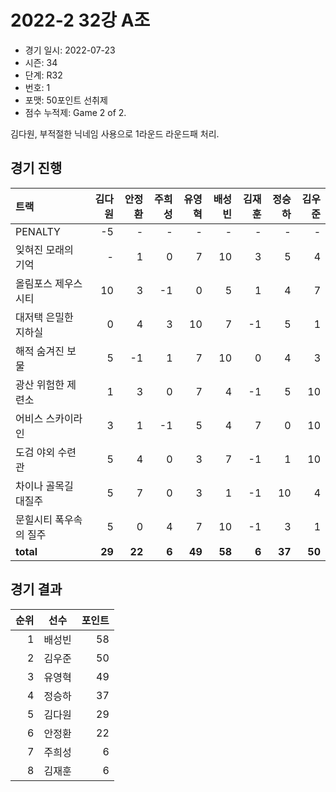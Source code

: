 # 2022-2 32강 A조

- 경기 일시: 2022-07-23
- 시즌: 34
- 단계: R32
- 번호: 1
- 포맷: 50포인트 선취제
- 점수 누적제: Game 2 of 2.



김다원, 부적절한 닉네임 사용으로 1라운드 라운드패 처리.

## 경기 진행

| 트랙 | 김다원 | 안정환 | 주희성 | 유영혁 | 배성빈 | 김재훈 | 정승하 | 김우준 |
|:---|---:|---:|---:|---:|---:|---:|---:|---:|
| PENALTY | -5 | - | - | - | - | - | - | - |
| 잊혀진 모래의 기억 | - | 1 | 0 | 7 | 10 | 3 | 5 | 4 |
| 올림포스 제우스 시티 | 10 | 3 | -1 | 0 | 5 | 1 | 4 | 7 |
| 대저택 은밀한 지하실 | 0 | 4 | 3 | 10 | 7 | -1 | 5 | 1 |
| 해적 숨겨진 보물 | 5 | -1 | 1 | 7 | 10 | 0 | 4 | 3 |
| 광산 위험한 제련소 | 1 | 3 | 0 | 7 | 4 | -1 | 5 | 10 |
| 어비스 스카이라인 | 3 | 1 | -1 | 5 | 4 | 7 | 0 | 10 |
| 도검 야외 수련관 | 5 | 4 | 0 | 3 | 7 | -1 | 1 | 10 |
| 차이나 골목길 대질주 | 5 | 7 | 0 | 3 | 1 | -1 | 10 | 4 |
| 문힐시티 폭우속의 질주 | 5 | 0 | 4 | 7 | 10 | -1 | 3 | 1 |
| __total__ | __29__ | __22__ | __6__ | __49__ | __58__ | __6__ | __37__ | __50__ |




## 경기 결과

| 순위 | 선수 | 포인트 |
|---:|:---:|---:|
| 1 | 배성빈 | 58 |
| 2 | 김우준 | 50 |
| 3 | 유영혁 | 49 |
| 4 | 정승하 | 37 |
| 5 | 김다원 | 29 |
| 6 | 안정환 | 22 |
| 7 | 주희성 | 6 |
| 8 | 김재훈 | 6 |

